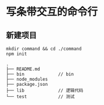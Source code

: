 # 写条带交互的命令行

## 新建项目

```text
mkdir command && cd ./command
npm init
```

```text
.
├── README.md
├── bin             // bin
├── node_modules
├── package.json
├── lib             // 逻辑代码
└── test            // 测试

```



